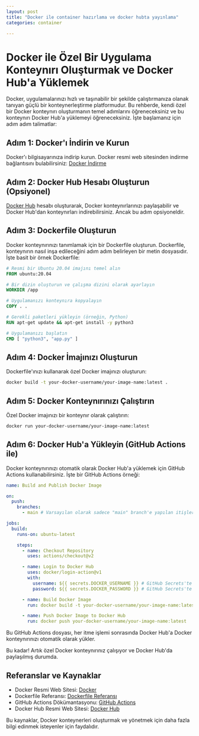 ```yaml
---
layout: post
title: "Docker ile container hazırlama ve docker hubta yayınlama"
categories: container

---
```


# Docker ile Özel Bir Uygulama Konteynırı Oluşturmak ve Docker Hub'a Yüklemek

Docker, uygulamalarınızı hızlı ve taşınabilir bir şekilde çalıştırmanıza olanak tanıyan güçlü bir konteynerleştirme platformudur. Bu rehberde, kendi özel bir Docker konteynırı oluşturmanın temel adımlarını öğreneceksiniz ve bu konteynırı Docker Hub'a yüklemeyi öğreneceksiniz. İşte başlamanız için adım adım talimatlar:

## Adım 1: Docker'ı İndirin ve Kurun

Docker'ı bilgisayarınıza indirip kurun. Docker resmi web sitesinden indirme bağlantısını bulabilirsiniz: [Docker İndirme](https://www.docker.com/get-started)

## Adım 2: Docker Hub Hesabı Oluşturun (Opsiyonel)

[Docker Hub](https://hub.docker.com/) hesabı oluşturarak, Docker konteynırlarınızı paylaşabilir ve Docker Hub'dan konteynırları indirebilirsiniz. Ancak bu adım opsiyoneldir.

## Adım 3: Dockerfile Oluşturun

Docker konteynırınızı tanımlamak için bir Dockerfile oluşturun. Dockerfile, konteynırın nasıl inşa edileceğini adım adım belirleyen bir metin dosyasıdır. İşte basit bir örnek Dockerfile:

```Dockerfile
# Resmi bir Ubuntu 20.04 imajını temel alın
FROM ubuntu:20.04

# Bir dizin oluşturun ve çalışma dizini olarak ayarlayın
WORKDIR /app

# Uygulamanızı konteynıra kopyalayın
COPY . .

# Gerekli paketleri yükleyin (örneğin, Python)
RUN apt-get update && apt-get install -y python3

# Uygulamanızı başlatın
CMD [ "python3", "app.py" ]
```

## Adım 4: Docker İmajınızı Oluşturun

Dockerfile'ınızı kullanarak özel Docker imajınızı oluşturun:

```bash
docker build -t your-docker-username/your-image-name:latest .
```

## Adım 5: Docker Konteynırınızı Çalıştırın

Özel Docker imajınızı bir konteynır olarak çalıştırın:

```bash
docker run your-docker-username/your-image-name:latest
```

## Adım 6: Docker Hub'a Yükleyin (GitHub Actions ile)

Docker konteynırınızı otomatik olarak Docker Hub'a yüklemek için GitHub Actions kullanabilirsiniz. İşte bir GitHub Actions örneği:

```yaml
name: Build and Publish Docker Image

on:
  push:
    branches:
      - main # Varsayılan olarak sadece "main" branch'e yapılan itişleri işler

jobs:
  build:
    runs-on: ubuntu-latest

    steps:
      - name: Checkout Repository
        uses: actions/checkout@v2

      - name: Login to Docker Hub
        uses: docker/login-action@v1
        with:
          username: ${{ secrets.DOCKER_USERNAME }} # GitHub Secrets'te Docker Hub kullanıcı adınızı saklayın
          password: ${{ secrets.DOCKER_PASSWORD }} # GitHub Secrets'te Docker Hub şifrenizi saklayın

      - name: Build Docker Image
        run: docker build -t your-docker-username/your-image-name:latest .

      - name: Push Docker Image to Docker Hub
        run: docker push your-docker-username/your-image-name:latest
```

Bu GitHub Actions dosyası, her itme işlemi sonrasında Docker Hub'a Docker konteynırınızı otomatik olarak yükler.

Bu kadar! Artık özel Docker konteynırınız çalışıyor ve Docker Hub'da paylaşılmış durumda.

## Referanslar ve Kaynaklar

- Docker Resmi Web Sitesi: [Docker](https://www.docker.com/)
- Dockerfile Referansı: [Dockerfile Referansı](https://docs.docker.com/engine/reference/builder/)
- GitHub Actions Dökümantasyonu: [GitHub Actions](https://docs.github.com/en/actions)
- Docker Hub Resmi Web Sitesi: [Docker Hub](https://hub.docker.com/)

Bu kaynaklar, Docker konteynerleri oluşturmak ve yönetmek için daha fazla bilgi edinmek isteyenler için faydalıdır.
